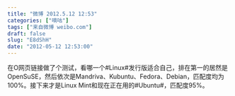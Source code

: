 ```yaml
---
title: "微博 2012.5.12 12:53"
categories: ["嘀咕"]
tags: ["来自微博 weibo.com"]
draft: false
slug: "E8dShH"
date: "2012-05-12 12:53:00"
---
```


<p>在O网页链接做了个测试，看哪一个#Linux#发行版适合自己，排在第一的居然是OpenSuSE，然后依次是Mandriva、Kubuntu、Fedora、Debian，匹配度均为100%。接下来才是Linux Mint和现在正在用的#Ubuntu#，匹配度95%。 ​​​​</p>
